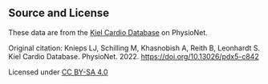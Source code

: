 ## Source and License

These data are from the [Kiel Cardio Database](https://physionet.org/content/kiel-cardio/1.0.0/) on PhysioNet.

Original citation:
Knieps LJ, Schilling M, Khasnobish A, Reith B, Leonhardt S. Kiel Cardio Database. PhysioNet. 2022.
https://doi.org/10.13026/pdx5-c842

Licensed under [CC BY-SA 4.0](https://creativecommons.org/licenses/by-sa/4.0/)
